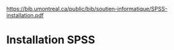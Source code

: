 https://bib.umontreal.ca/public/bib/soutien-informatique/SPSS-installation.pdf

# Installation SPSS


